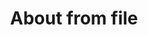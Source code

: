 ---
permalink: /about-123
title: About from file
intro: this is an about file content
layout: layouts/about.njk
permalink: /about/
---